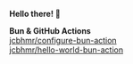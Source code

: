 **Hello there! 👋**

**Bun & GitHub Actions** \
[jcbhmr/configure-bun-action](https://github.com/jcbhmr/configure-bun-action) \
[jcbhmr/hello-world-bun-action](https://github.com/jcbhmr/hello-world-bun-action)
